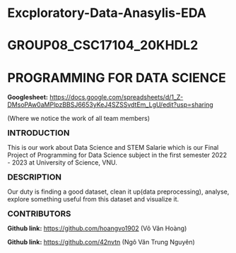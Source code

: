 # Excploratory-Data-Anasylis-EDA
# GROUP08_CSC17104_20KHDL2
# PROGRAMMING FOR DATA SCIENCE

**Googlesheet:** https://docs.google.com/spreadsheets/d/1_Z-DMsoPAw0aMPlpzBBSJ6653yKeJ4SZSSvdtEm_LgU/edit?usp=sharing

(Where we notice the work of all team members)

**<font size="4">INTRODUCTION</font>**

This is our work about Data Science and STEM Salarie which is our Final Project of Programming for Data Science subject in the first semester 2022 - 2023 at University of Science, VNU.

**<font size="4">DESCRIPTION</font>**

Our duty is finding a good dataset, clean it up(data preprocessing), analyse, explore something useful from this dataset and visualize it.

**<font size="4">CONTRIBUTORS</font>**

**Github link:** https://github.com/hoangvo1902 (Võ Văn Hoàng)

**Github link:** https://github.com/42nvtn (Ngô Văn Trung Nguyên)
